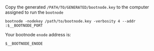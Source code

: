 
Copy the generated `/PATH/TO/GENERATED/bootnode.key` to the computer assigned to run the `bootnode`

`bootnode -nodekey /path/to/bootnode.key -verbosity 4 --addr :$__BOOTNODE_PORT`

Your bootnode `enode` address is:

`$__BOOTNODE_ENODE`